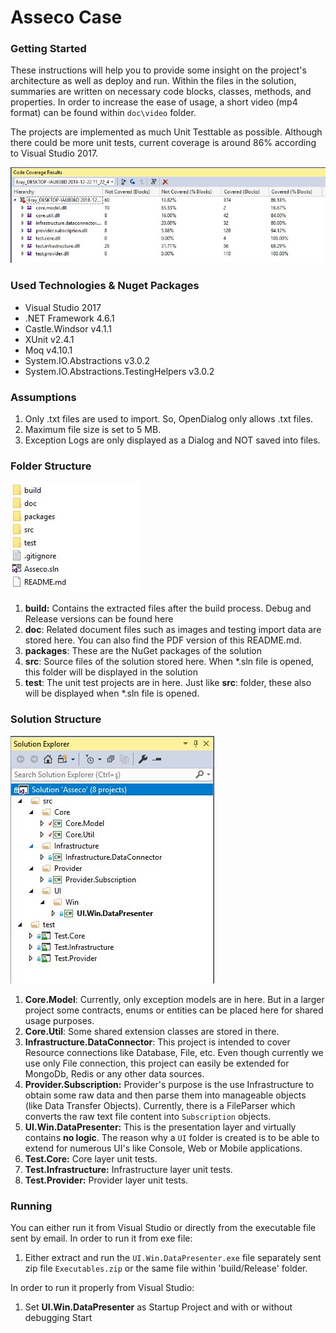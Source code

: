 # Asseco Case

### Getting Started

These instructions will help you to provide some insight on the project's architecture as well as deploy and run.
Within the files in the solution, summaries are written on necessary code blocks, classes, methods, and properties.
In order to increase the ease of usage, a short video (mp4 format) can be found within `doc\video` folder.

The projects are implemented as much Unit Testtable as possible. Although there could be more unit tests, current coverage is around 86% according to Visual Studio 2017.

![](doc/images/UnitTestCoverage.JPG)

### Used Technologies & Nuget Packages

- Visual Studio 2017
- .NET Framework 4.6.1
- Castle.Windsor v4.1.1
- XUnit v2.4.1
- Moq v4.10.1
- System.IO.Abstractions v3.0.2
- System.IO.Abstractions.TestingHelpers v3.0.2

### Assumptions

1. Only .txt files are used to import. So, OpenDialog only allows .txt files.
2. Maximum file size is set to 5 MB.
3. Exception Logs are only displayed as a Dialog and NOT saved into files.

### Folder Structure

![](doc/images/Folders.JPG)

1. **build:** Contains the extracted files after the build process. Debug and Release versions can be found here
2. **doc**: Related document files such as images and testing import data are stored here. You can also find the PDF version of this README.md.
3. **packages**: These are the NuGet packages of the solution
4. **src**: Source files of the solution stored here. When *.sln file is opened, this folder will be displayed in the solution
5. **test**: The unit test projects are in here. Just like **src**: folder, these also will be displayed when *.sln file is opened.

### Solution Structure

![](doc/images/Solution.JPG)

1. **Core.Model**: Currently, only exception models are in here. But in a larger project some contracts, enums or entities can be placed here for shared usage purposes.
2. **Core.Util**: Some shared extension classes are stored in there.
3. **Infrastructure.DataConnector**: This project is intended to cover Resource connections like Database, File, etc. Even though currently we use only File connection, this project can easily be extended for MongoDb, Redis or any other data sources.
4. **Provider.Subscription:** Provider's purpose is the use Infrastructure to obtain some raw data and then parse them into manageable objects (like Data Transfer Objects). Currently, there is a FileParser which converts the raw text file content into `Subscription` objects.
5. **UI.Win.DataPresenter:** This is the presentation layer and virtually contains **no logic**. The reason why a `UI` folder is created is to be able to extend for numerous UI's like Console, Web or Mobile applications.
6. **Test.Core:** Core layer unit tests.
7. **Test.Infrastructure:** Infrastructure layer unit tests.
8. **Test.Provider:** Provider layer unit tests.

### Running

You can either run it from Visual Studio or directly from the executable file sent by email.
In order to run it from exe file:
1. Either extract and run the `UI.Win.DataPresenter.exe` file separately sent zip file `Executables.zip` or the same file within 'build/Release' folder.

In order to run it properly from Visual Studio:
1. Set **UI.Win.DataPresenter** as Startup Project and with or without debugging Start 
